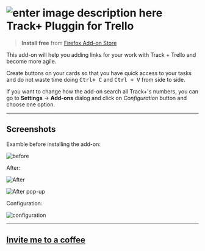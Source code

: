 ![enter image description here](https://addons.cdn.mozilla.net/user-media/addon_icons/679/679595-64.png) Track+ Pluggin for Trello
===================
> **Install free** from [Firefox Add-on Store](https://addons.mozilla.org/en-US/firefox/addon/track-pluggin-for-trello/)

This add-on will help you adding links for your work with Track + Trello and become more agile.

Create buttons on your cards so that you have quick access to your tasks and do not waste time doing <kbd>Ctrl+ C</kbd> and <kbd>Ctrl + V</kbd> from side to side.

If you want to change how the add-on search all Track+'s numbers, you can go to <i class="icon-cog"></i> **Settings**  -> **Add-ons** dialog and click on *Configuration* button and choose one option.

----------
Screenshots
-------------
Examble before installing the add-on:

![before](https://addons.cdn.mozilla.net/user-media/previews/thumbs/171/171046.png)

After:

![After](https://addons.cdn.mozilla.net/user-media/previews/thumbs/171/171045.png)

![After pop-up](https://addons.cdn.mozilla.net/user-media/previews/thumbs/171/171047.png)

Configuration:

![configuration](https://addons.cdn.mozilla.net/user-media/previews/thumbs/171/171048.png)


----------
## [Invite me to a coffee](https://www.paypal.me/CarlosCoronadoMaleno/1) ##